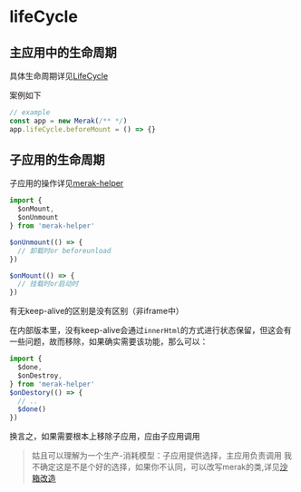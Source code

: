 # lifeCycle
## 主应用中的生命周期

具体生命周期详见[LifeCycle](../api/lifecycle.md)

案例如下
```ts
// example
const app = new Merak(/** */)
app.lifeCycle.beforeMount = () => {}
```

## 子应用的生命周期

子应用的操作详见[merak-helper](../api/helper.md)

```ts
import {
  $onMount,
  $onUnmount
} from 'merak-helper'

$onUnmount(() => {
  // 卸载时or beforeunload
})

$onMount(() => {
  // 挂载时or启动时
})
```

有无keep-alive的区别是没有区别（非iframe中）

在内部版本里，没有keep-alive会通过`innerHtml`的方式进行状态保留，但这会有一些问题，故而移除，如果确实需要该功能，那么可以：
```ts
import {
  $done,
  $onDestroy,
} from 'merak-helper'
$onDestory(() => {
  // ..
  $done()
})
```
换言之，如果需要根本上移除子应用，应由子应用调用

> 姑且可以理解为一个生产-消耗模型：子应用提供选择，主应用负责调用
> 我不确定这是不是个好的选择，如果你不认同，可以改写merak的类,详见[沙箱改造](./reform/proxy.md)